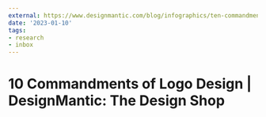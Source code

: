 ```yaml
---
external: https://www.designmantic.com/blog/infographics/ten-commandments-of-logo-design/
date: '2023-01-10'
tags:
- research
- inbox
---
```


# 10 Commandments of Logo Design | DesignMantic: The Design Shop
